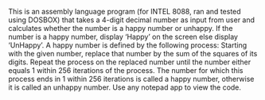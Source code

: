 This is an assembly language program (for INTEL 8088, ran and tested using DOSBOX) that takes a 4-digit decimal number as input from user and calculates whether the number is a happy number or unhappy. If the number is a happy number, display ‘Happy’ on the screen else display ‘UnHappy’. A happy number is defined by the following process:
Starting with the given number, replace that number by the sum of the squares of its digits. Repeat the process on the replaced number until the number either equals 1 within 256 iterations of the process. The number for which this process ends in 1 within 256 iterations is called a happy number, otherwise it is called an unhappy number.
Use any notepad app to view the code.
